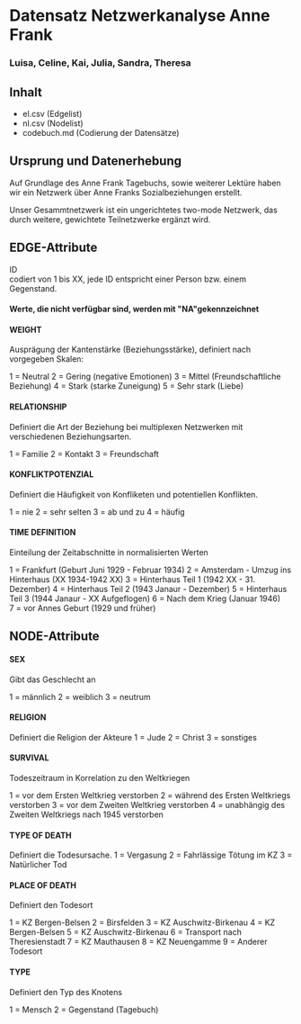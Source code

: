 # Datensatz Netzwerkanalyse Anne Frank #
### Luisa, Celine, Kai, Julia, Sandra, Theresa  ###

## Inhalt
- el.csv (Edgelist)
- nl.csv (Nodelist)
- codebuch.md (Codierung der Datensätze)

## Ursprung und Datenerhebung
Auf Grundlage des Anne Frank Tagebuchs, sowie weiterer Lektüre haben wir ein Netzwerk über Anne Franks Sozialbeziehungen erstellt. 

Unser Gesammtnetzwerk ist ein ungerichtetes two-mode Netzwerk, das durch weitere, gewichtete Teilnetzwerke ergänzt wird. 


## EDGE-Attribute 

ID  
codiert von 1 bis XX, jede ID entspricht einer Person bzw. einem Gegenstand.

#### Werte, die nicht verfügbar sind, werden mit "NA"gekennzeichnet 

#### WEIGHT  

Ausprägung der Kantenstärke (Beziehungsstärke), definiert nach vorgegeben Skalen:

1 = Neutral 
2 = Gering (negative Emotionen)
3 = Mittel (Freundschaftliche Beziehung)
4 = Stark (starke Zuneigung)
5 = Sehr stark (Liebe) 

#### RELATIONSHIP 

Definiert die Art der Beziehung bei multiplexen Netzwerken mit verschiedenen Beziehungsarten. 

1 = Familie
2 = Kontakt
3 = Freundschaft

#### KONFLIKTPOTENZIAL

Definiert die Häufigkeit von Konfliketen und potentiellen Konflikten.

1 = nie
2 = sehr selten
3 = ab und zu 
4 = häufig 

#### TIME DEFINITION

Einteilung der Zeitabschnitte in normalisierten Werten

1 = Frankfurt (Geburt Juni 1929 - Februar 1934) 
2 = Amsterdam - Umzug ins Hinterhaus (XX 1934-1942 XX) 
3 = Hinterhaus Teil 1 (1942 XX - 31. Dezember)
4 = Hinterhaus Teil 2 (1943 Janaur - Dezember) 
5 = Hinterhaus Teil 3 (1944 Janaur - XX Aufgeflogen) 
6 = Nach dem Krieg (Januar 1946)   
7 = vor Annes Geburt (1929 und früher)


## NODE-Attribute  
  
#### SEX  

Gibt das Geschlecht an

1 = männlich
2 = weiblich
3 = neutrum 
  

#### RELIGION

Definiert die Religion der Akteure 
1 = Jude
2 = Christ
3 = sonstiges 

#### SURVIVAL

Todeszeitraum in Korrelation zu den Weltkriegen

1 = vor dem Ersten Weltkrieg verstorben
2 = während des Ersten Weltkriegs verstorben
3 = vor dem Zweiten Weltkrieg verstorben 
4 = unabhängig des Zweiten Weltkriegs nach 1945 verstorben


#### TYPE OF DEATH

Definiert die Todesursache.
1 = Vergasung 
2 = Fahrlässige Tötung im KZ 
3 = Natürlicher Tod

#### PLACE OF DEATH

Definiert den Todesort

1 = KZ Bergen-Belsen
2 = Birsfelden
3 = KZ Auschwitz-Birkenau
4 = KZ Bergen-Belsen
5 = KZ Auschwitz-Birkenau
6 = Transport nach Theresienstadt
7 = KZ Mauthausen
8 = KZ Neuengamme
9 = Anderer Todesort

#### TYPE

Definiert den Typ des Knotens

1 = Mensch
2 = Gegenstand (Tagebuch)
